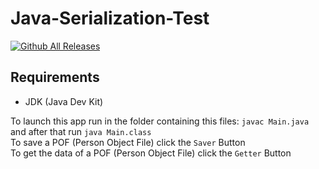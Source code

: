 # Java-Serialization-Test  
[![Github All Releases](https://img.shields.io/github/downloads/LukeJavaProjects/Java-Serialization-Test/total.svg)]()  
## Requirements  
- JDK (Java Dev Kit)  

To launch this app run in the folder containing this files: ``javac Main.java`` and after that run ``java Main.class``  
To save a POF (Person Object File) click the ``Saver`` Button  
To get the data of a POF (Person Object File) click the ``Getter`` Button  
